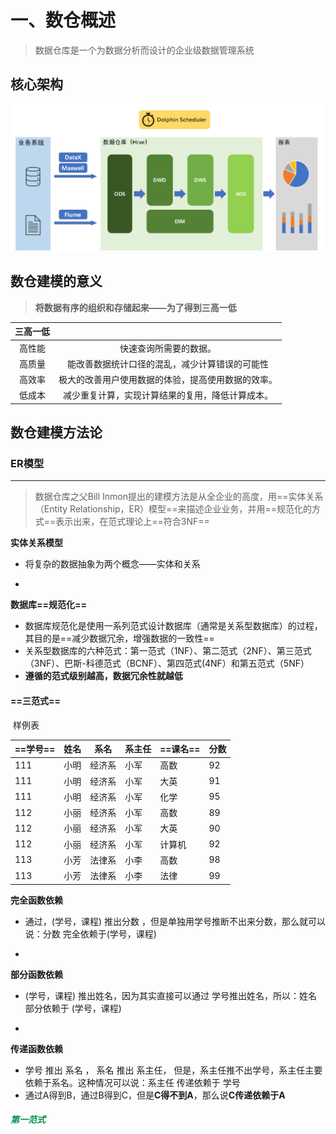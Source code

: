 

# 一、数仓概述

> 数据仓库是一个为数据分析而设计的企业级数据管理系统



## 核心架构

![image-20220730214423476](../image/image-20220730214423476.png)



## 数仓建模的意义

> **将数据有序的组织和存储起来——为了得到三高一低**

[^数据模型]: 数据组织和存储方法         ==强调从业务、数据存取和使用角度合理存储数据==



| 三高一低 |                                                    |
| :------: | :------------------------------------------------: |
|  高性能  |               快速查询所需要的数据。               |
|  高质量  |   能改善数据统计口径的混乱，减少计算错误的可能性   |
|  高效率  | 极大的改善用户使用数据的体验，提高使用数据的效率。 |
|  低成本  |  减少重复计算，实现计算结果的复用，降低计算成本。  |



## 数仓建模方法论

### ER模型

------

> 数据仓库之父Bill Inmon提出的建模方法是从全企业的高度，用==实体关系（Entity Relationship，ER）模型==来描述企业业务，并用==规范化的方式==表示出来，在范式理论上==符合3NF==



**实体关系模型**

- 将复杂的数据抽象为两个概念——实体和关系

- [^例子]: 学生、班级，关系是指两个实体之间的关系，学生和班级之间的从属关系



**数据库==规范化==**

- 数据库规范化是使用一系列范式设计数据库（通常是关系型数据库）的过程，其目的是==减少数据冗余，增强数据的一致性==
- 关系型数据库的六种范式：第一范式（1NF）、第二范式（2NF）、第三范式（3NF）、巴斯-科德范式（BCNF）、第四范式(4NF）和第五范式（5NF）
- **遵循的范式级别越高，数据冗余性就越低**



#### ==三范式==

[^前置知识]:为了更好的理解三范式需要了解函数依赖

​																							样例表	

| ==学号== | 姓名 | 系名   | 系主任 | ==课名== | 分数 |
| -------- | ---- | ------ | ------ | -------- | ---- |
| 111      | 小明 | 经济系 | 小军   | 高数     | 92   |
| 111      | 小明 | 经济系 | 小军   | 大英     | 91   |
| 111      | 小明 | 经济系 | 小军   | 化学     | 95   |
| 112      | 小丽 | 经济系 | 小军   | 高数     | 89   |
| 112      | 小丽 | 经济系 | 小军   | 大英     | 90   |
| 112      | 小丽 | 经济系 | 小军   | 计算机   | 92   |
| 113      | 小芳 | 法律系 | 小李   | 高数     | 98   |
| 113      | 小芳 | 法律系 | 小李   | 法律     | 99   |

**完全函数依赖**

- 通过，(学号，课程) 推出分数 ，但是单独用学号推断不出来分数，那么就可以说：分数 完全依赖于(学号，课程) 

- [^一句话]: 函数  f（x ，z）= y   只有知道X 和 Z才能算出 Y  单独X  或 Z 无法得出  这就叫   完全函数依赖



**部分函数依赖**

- (学号，课程) 推出姓名，因为其实直接可以通过   学号推出姓名，所以：姓名 部分依赖于 (学号，课程)

- [^一句话]: 通过AB能得出C，通过A也能得出C，或者通过B也能得出C，那么说C部分依赖于AB



**传递函数依赖**

- 学号 推出 系名 ， 系名 推出 系主任， 但是，系主任推不出学号，系主任主要依赖于系名。这种情况可以说：系主任 传递依赖于 学号
- 通过A得到B，通过B得到C，但是**C得不到A**，那么说**C传递依赖于A**



##### <span style="color:#00914F">第一范式 </span>



















